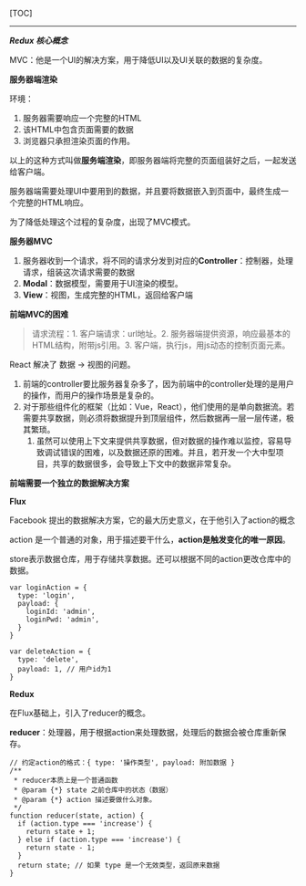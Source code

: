 [TOC]

---

***Redux 核心概念***

MVC：他是一个UI的解决方案，用于降低UI以及UI关联的数据的复杂度。

**服务器端渲染**

环境：
1. 服务器需要响应一个完整的HTML
2. 该HTML中包含页面需要的数据
3. 浏览器只承担渲染页面的作用。

以上的这种方式叫做**服务端渲染**，即服务器端将完整的页面组装好之后，一起发送给客户端。

服务器端需要处理UI中要用到的数据，并且要将数据嵌入到页面中，最终生成一个完整的HTML响应。

为了降低处理这个过程的复杂度，出现了MVC模式。

**服务器MVC**

1. 服务器收到一个请求，将不同的请求分发到对应的**Controller**：控制器，处理请求，组装这次请求需要的数据
2. **Modal**：数据模型，需要用于UI渲染的模型。
3. **View**：视图，生成完整的HTML，返回给客户端

**前端MVC的困难**

> 请求流程：1. 客户端请求：url地址。2. 服务器端提供资源，响应最基本的HTML结构，附带js引用。3. 客户端，执行js，用js动态的控制页面元素。

React 解决了 数据 -> 视图的问题。

1. 前端的controller要比服务器复杂多了，因为前端中的controller处理的是用户的操作，而用户的操作场景是复杂的。
2. 对于那些组件化的框架（比如：Vue，React），他们使用的是单向数据流。若需要共享数据，则必须将数据提升到顶层组件，然后数据再一层一层传递，极其繁琐。
    1. 虽然可以使用上下文来提供共享数据，但对数据的操作难以监控，容易导致调试错误的困难，以及数据还原的困难。并且，若开发一个大中型项目，共享的数据很多，会导致上下文中的数据非常复杂。


**前端需要一个独立的数据解决方案**

**Flux** 

Facebook 提出的数据解决方案，它的最大历史意义，在于他引入了action的概念

action 是一个普通的对象，用于描述要干什么，**action是触发变化的唯一原因**。

store表示数据仓库，用于存储共享数据。还可以根据不同的action更改仓库中的数据。

```JS
var loginAction = {
  type: 'login',
  payload: {
    loginId: 'admin',
    loginPwd: 'admin',
  }
}

var deleteAction = {
  type: 'delete',
  payload: 1, // 用户id为1 
}
```

**Redux**

在Flux基础上，引入了reducer的概念。

**reducer**：处理器，用于根据action来处理数据，处理后的数据会被仓库重新保存。

```JS
// 约定action的格式：{ type: '操作类型', payload: 附加数据 }
/**
 * reducer本质上是一个普通函数
 * @param {*} state 之前仓库中的状态（数据）
 * @param {*} action 描述要做什么对象。
 */
function reducer(state, action) {
  if (action.type === 'increase') {
    return state + 1;
  } else if (action.type === 'increase') {
    return state - 1;
  }
  return state; // 如果 type 是一个无效类型，返回原来数据
}
```

